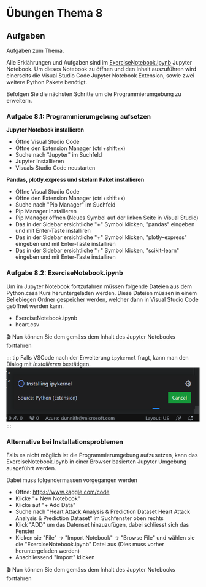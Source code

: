 # Übungen Thema 8

## Aufgaben

Aufgaben zum Thema.

Alle Erklährungen und Aufgaben sind im [ExerciseNotebook.ipynb](ExerciseNotebook.ipynb) Jupyter Notebook. Um dieses Notebook zu öffnen und den Inhalt auszuführen wird einerseits die Visual Studio Code Jupyter Notebook Extension, sowie zwei weitere Python Pakete benötigt. 

Befolgen Sie die nächsten Schritte um die Programmierumgebung zu erweitern.

### Aufgabe 8.1:  Programmierumgebung aufsetzen

**Jupyter Notebook installieren**
* Öffne Visual Studio Code
* Öffne den Extension Manager (ctrl+shift+x)
* Suche nach "Jupyter" im Suchfeld
* Jupyter Installieren
* Visuals Studio Code neustarten

**Pandas, plotly.express und skelarn Paket installieren**
* Öffne Visual Studio Code
* Öffne den Extension Manager (ctrl+shift+x)
* Suche nach "Pip Manager" im Suchfeld
* Pip Manager Installieren
* Pip Manager öffnen (Neues Symbol auf der linken Seite in Visual Studio)
* Das in der Sidebar ersichtliche "+" Symbol klicken, "pandas" eingeben und mit Enter-Taste installiren
* Das in der Sidebar ersichtliche "+" Symbol klicken, "plotly-express" eingeben und mit Enter-Taste installiren
* Das in der Sidebar ersichtliche "+" Symbol klicken, "scikit-learn" eingeben und mit Enter-Taste installiren

### Aufgabe 8.2:  ExerciseNotebook.ipynb

Um im Jupyter Notebook fortzufahren müssen folgende Dateien aus dem Python.casa Kurs heruntergeladen werden. Diese Dateien müssen in einem Beliebiegen Ordner gespeicher werden, welcher dann in Visual Studio Code geöffnet werden kann.
* ExerciseNotebook.ipynb
* heart.csv

🎬 Nun können Sie dem gemäss dem Inhalt des Jupyter Notebooks fortfahren

::: tip
Falls VSCode nach der Erweiterung `ipykernel` fragt, kann man den Dialog mit *Installieren* bestätigen.
![](../ipykernel.png)
:::

### Alternative bei Installationsproblemen

Falls es nicht möglich ist die Programmierumgebung aufzusetzen, kann das ExerciseNotebook.ipynb in einer Browser basierten Jupyter Umgebung ausgeführt werden.

Dabei muss folgendermassen vorgegangen werden
* Öffne: https://www.kaggle.com/code
* Klicke "+ New Notebook" 
* Klicke auf "+ Add Data" 
* Suche nach "Heart Attack Analysis & Prediction Dataset Heart Attack Analysis & Prediction Dataset" im Suchfenster oben rechts
* Klick "ADD" um das Datenset hinzuzufügen, dabei schliesst sich das Fenster
* Kicken sie "File" -> "Import Notebook" -> "Browse File" und wählen sie die "ExerciseNotebook.ipynb" Datei aus (Dies muss vorher heruntergeladen werden)
* Anschliessend "Import" klicken

🎬 Nun können Sie dem gemäss dem Inhalt des Jupyter Notebooks fortfahren
